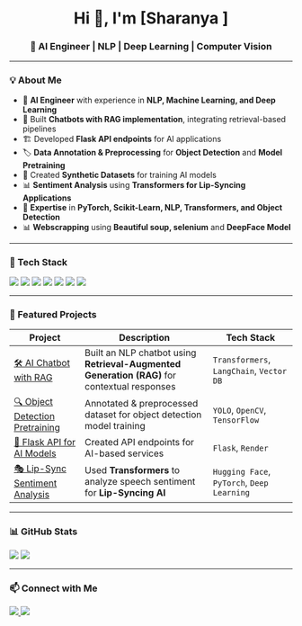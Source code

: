 <h1 align="center">Hi 👋, I'm [Sharanya ]</h1>
<h3 align="center">🚀 AI Engineer | NLP | Deep Learning | Computer Vision</h3>


---

### **💡 About Me**
- 🎯 **AI Engineer** with experience in **NLP, Machine Learning, and Deep Learning**  
- 🤖 Built **Chatbots with RAG implementation**, integrating retrieval-based pipelines  
- 🏗 Developed **Flask API endpoints** for AI applications  
- 🏷 **Data Annotation & Preprocessing** for **Object Detection** and **Model Pretraining**  
- 🔬 Created **Synthetic Datasets** for training AI models  
- 📊 **Sentiment Analysis** using **Transformers for Lip-Syncing Applications**  
- 🧠 **Expertise** in **PyTorch, Scikit-Learn, NLP, Transformers, and Object Detection**  
- 📊 **Webscrapping** using **Beautiful soup, selenium** and **DeepFace Model** 
---

### **🚀 Tech Stack**
<p align="left">
  <img src="https://img.shields.io/badge/Python-3776AB?style=for-the-badge&logo=python&logoColor=white" />
  <img src="https://img.shields.io/badge/PyTorch-EE4C2C?style=for-the-badge&logo=pytorch&logoColor=white" />
  <img src="https://img.shields.io/badge/Flask-000000?style=for-the-badge&logo=flask&logoColor=white" />
  <img src="https://img.shields.io/badge/Transformers-FF6F00?style=for-the-badge&logo=huggingface&logoColor=white" />
  <img src="https://img.shields.io/badge/Scikit--learn-F7931E?style=for-the-badge&logo=scikitlearn&logoColor=white" />
  <img src="https://img.shields.io/badge/OpenCV-5C3EE8?style=for-the-badge&logo=opencv&logoColor=white" />
  <img src="https://img.shields.io/badge/YOLO-00FFFF?style=for-the-badge&logo=yolo&logoColor=black" />
</p>

---

### **📂 Featured Projects**
| Project | Description | Tech Stack |
|---------|------------|------------|
| [🛠 AI Chatbot with RAG](https://github.com/sharanya39/Chatbot) | Built an NLP chatbot using **Retrieval-Augmented Generation (RAG)** for contextual responses | `Transformers`, `LangChain`, `Vector DB` |
| [🔍 Object Detection Pretraining](https://github.com/sharanya39/yolo) | Annotated & preprocessed dataset for object detection model training | `YOLO`, `OpenCV`, `TensorFlow` |
| [📡 Flask API for AI Models](https://github.com/sharanya39/QA_Bot) | Created API endpoints for AI-based services | `Flask`, `Render` |
| [🎭 Lip-Sync Sentiment Analysis](https://github.com/sharanya39/web_scrapping) | Used **Transformers** to analyze speech sentiment for **Lip-Syncing AI** | `Hugging Face`, `PyTorch`, `Deep Learning` |

---

### **📊 GitHub Stats**
<p align="left">
  <img src="https://github-readme-stats.vercel.app/api?username=sharanya39&show_icons=true&theme=tokyonight" />
  <img src="https://github-readme-streak-stats.herokuapp.com/?user=sharanya39e&theme=tokyonight" />
</p>

---

### **📫 Connect with Me**
<p align="left">
  <a href="https://www.linkedin.com/in/sharanya-rajarathinam-1907b82a2/" target="_blank">
    <img src="https://img.shields.io/badge/LinkedIn-0077B5?style=for-the-badge&logo=linkedin&logoColor=white" />
  </a>
  
  <a href="mailto:shanvv1321@gmail.com">
    <img src="https://img.shields.io/badge/Email-D14836?style=for-the-badge&logo=gmail&logoColor=white" />
  </a>
</p>

